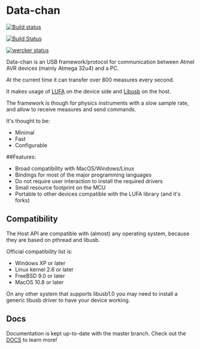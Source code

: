 # Data-chan

[![Build status](https://ci.appveyor.com/api/projects/status/gwy7av54b9j17oa3?svg=true)](https://ci.appveyor.com/project/NeroReflex/data-chan)

[![Build Status](https://travis-ci.org/NeroReflex/data-chan.svg?branch=master)](https://travis-ci.org/NeroReflex/data-chan)

[![wercker status](https://app.wercker.com/status/bdfa5177fa0f6ce71d32e1ba1f257127/s/master "wercker status")](https://app.wercker.com/project/byKey/bdfa5177fa0f6ce71d32e1ba1f257127)

Data-chan is an USB framework/protocol for communication between Atmel AVR devices (mainly Atmega 32u4) and a PC.

At the current time it can transfer over 800 measures every second.

It makes usage of [LUFA](http://www.fourwalledcubicle.com/LUFA.php) on the device side and [Libusb](http://www.libusb.org/) on the host.

The framework is though for physics instruments with a slow sample rate, and allow to receive measures and send commands.

It's thought to be:

* Minimal
* Fast
* Configurable

##Features:

* Broad compatibility with MacOS/Windows/Linux
* Bindings for most of the major programming languages
* Do not require user interaction to install the required drivers
* Small resource footprint on the MCU
* Portable to other devices compatible with the LUFA library (and it's forks)

## Compatibility

The Host API are compatible with (almost) any operating system, because they are
based on pthread and libusb.

Official compatibility list is:

* Windows XP or later
* Linux kernel 2.6 or later
* FreeBSD 9.0 or later
* MacOS 10.8 or later

On any other system that supports libusb1.0 you may need to install a generic libusb driver to have your device working.

## Docs
Documentation is kept up-to-date with the master branch.
Check out the [DOCS](https://neroreflex.github.io/data-chan/) to learn more!
